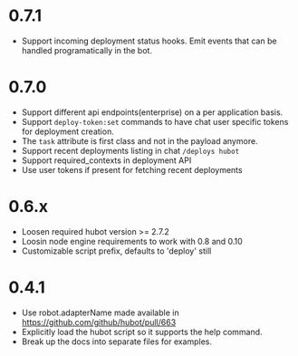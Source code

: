 0.7.1
=====
* Support incoming deployment status hooks. Emit events that can be handled programatically in the bot.


0.7.0
=====

* Support different api endpoints(enterprise) on a per application basis.
* Support `deploy-token:set` commands to have chat user specific tokens for
  deployment creation.
* The `task` attribute is first class and not in the payload anymore.
* Support recent deployments listing in chat `/deploys hubot`
* Support required_contexts in deployment API
* Use user tokens if present for fetching recent deployments

0.6.x
=====

* Loosen required hubot version >= 2.7.2
* Loosin node engine requirements to work with 0.8 and 0.10
* Customizable script prefix, defaults to 'deploy' still

0.4.1
=====

* Use robot.adapterName made available in https://github.com/github/hubot/pull/663
* Explicitly load the hubot script so it supports the help command.
* Break up the docs into separate files for examples.
